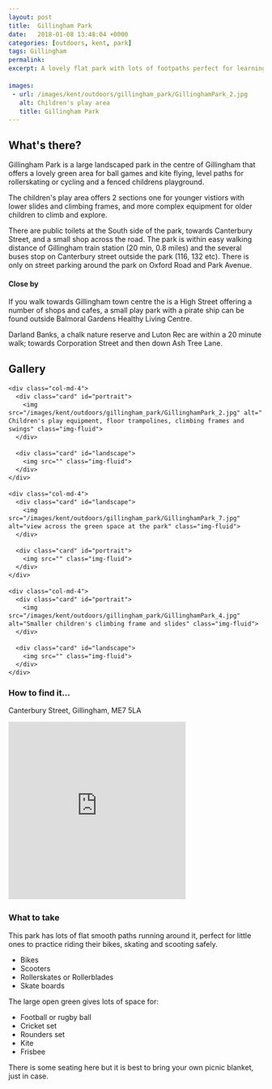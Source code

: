 ```yaml
---
layout: post
title:  Gillingham Park
date:   2018-01-08 13:48:04 +0000
categories: [outdoors, kent, park]
tags: Gillingham
permalink: 
excerpt: A lovely flat park with lots of footpaths perfect for learning how to ride your bike or use your new rollerskates.  It has a large open green for ball games and kite flying and lots of great play equipment.

images:
 - url: /images/kent/outdoors/gillingham_park/GillinghamPark_2.jpg
   alt: Children's play area
   title: Gillingham Park
---
```


## What's there?

Gillingham Park is a large landscaped park in the centre of Gillingham that offers a lovely green area for ball games and kite flying, level paths for rollerskating or cycling and a fenced childrens playground.  

The children's play area offers 2 sections one for younger vistiors with lower slides and climbing frames, and more complex equipment for older children to climb and explore.

There are public toilets at the South side of the park, towards Canterbury Street, and a small shop across the road.  The park is within easy walking distance of Gillingham train station (20 min, 0.8 miles) and the several buses stop on Canterbury street outside the park (116, 132 etc).  There is only on street parking around the park on Oxford Road and Park Avenue.

#### Close by

If you walk towards Gillingham town centre the is a High Street offering a number of shops and cafes, a small play park with a pirate ship can be found outside Balmoral Gardens Healthy Living Centre.

Darland Banks, a chalk nature reserve and Luton Rec are within a 20 minute walk; towards Corporation Street and then down Ash Tree Lane.

## Gallery

<div class="container">

  <div class="row">

    <div class="col-md-4">
      <div class="card" id="portrait">
        <img src="/images/kent/outdoors/gillingham_park/GillinghamPark_2.jpg" alt=" Children's play equipment, floor trampolines, climbing frames and swings" class="img-fluid">
      </div>

      <div class="card" id="landscape">
        <img src="" class="img-fluid">
      </div>  
    </div>

    <div class="col-md-4">
      <div class="card" id="landscape">
        <img src="/images/kent/outdoors/gillingham_park/GillinghamPark_7.jpg" alt="view across the green space at the park" class="img-fluid">
      </div>

      <div class="card" id="portrait">
        <img src="" class="img-fluid">
      </div>
    </div>

    <div class="col-md-4">
      <div class="card" id="portrait">
        <img src="/images/kent/outdoors/gillingham_park/GillinghamPark_4.jpg" alt="Smaller children's climbing frame and slides" class="img-fluid">
      </div>

      <div class="card" id="landscape">
        <img src="" class="img-fluid">
      </div>
    </div>

  </div>      
</div>



### How to find it...
Canterbury Street, Gillingham, ME7 5LA

<iframe src="https://www.google.com/maps/embed?pb=!1m18!1m12!1m3!1d4980.627378668406!2d0.5535186857980687!3d51.378912517782275!2m3!1f0!2f0!3f0!3m2!1i1024!2i768!4f13.1!3m3!1m2!1s0x0%3A0x306d6c490bfc00c9!2sGillingham+Park!5e0!3m2!1sen!2suk!4v1515507217618" width="350" height="350" frameborder="0" style="border:0" allowfullscreen></iframe>


### What to take

This park has lots of flat smooth paths running around it, perfect for little ones to practice riding their bikes, skating and scooting safely.
* Bikes
* Scooters
* Rollerskates or Rollerblades
* Skate boards

The large open green gives lots of space for:
* Football or rugby ball
* Cricket set
* Rounders set
* Kite
* Frisbee

There is some seating here but it is best to bring your own picnic blanket, just in case.


